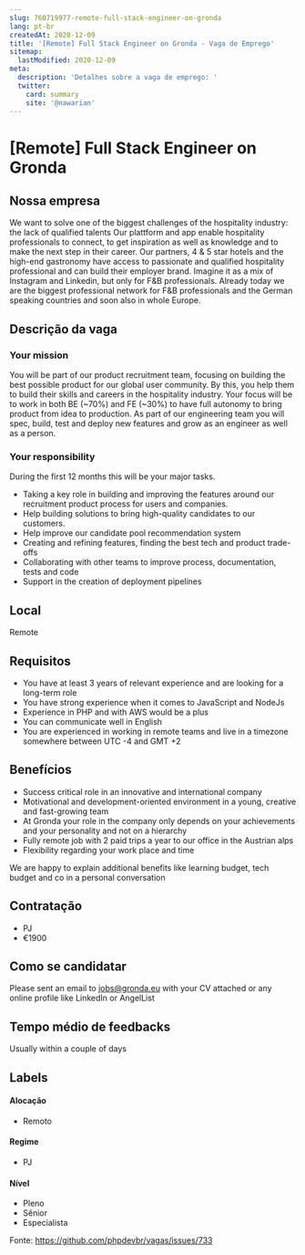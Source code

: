 ```yaml
---
slug: 760719977-remote-full-stack-engineer-on-gronda
lang: pt-br
createdAt: 2020-12-09
title: '[Remote] Full Stack Engineer on Gronda - Vaga de Emprego'
sitemap:
  lastModified: 2020-12-09
meta:
  description: 'Detalhes sobre a vaga de emprego: '
  twitter:
    card: summary
    site: '@nawarian'
---
```


# [Remote] Full Stack Engineer on Gronda

## Nossa empresa

We want to solve one of the biggest challenges of the hospitality industry: the lack of qualified talents
Our plattform and app enable hospitality professionals to connect, to get inspiration as well as knowledge and to make the next step in their career. Our partners, 4 & 5 star hotels and the high-end gastronomy have access to passionate and qualified hospitality professional and can build their employer brand.
Imagine it as a mix of Instagram and Linkedin, but only for F&B professionals. Already today we are the biggest professional network for F&B professionals and the German speaking countries and soon also in whole Europe.

## Descrição da vaga

### Your mission
You will be part of our product recruitment team, focusing on building the best possible product for our global user community. By this, you help them to build their skills and careers in the hospitality industry. Your focus will be to work in both BE (~70%) and FE (~30%) to have full autonomy to bring product from idea to production. As part of our engineering team you will spec, build, test and deploy new features and grow as an engineer as well as a person.

### Your responsibility
During the first 12 months this will be your major tasks.
- Taking a key role in building and improving the features around our recruitment product process for users and companies.
- Help building solutions to bring high-quality candidates to our customers.
- Help improve our candidate pool recommendation system
- Creating and refining features, finding the best tech and product trade-offs
- Collaborating with other teams to improve process, documentation, tests and code
- Support in the creation of deployment pipelines

## Local

Remote

## Requisitos

- You have at least 3 years of relevant experience and are looking for a long-term role
- You have strong experience when it comes to JavaScript and NodeJs
- Experience in PHP and with AWS would be a plus
- You can communicate well in English
- You are experienced in working in remote teams and live in a timezone somewhere between UTC -4 and GMT +2

## Benefícios

- Success critical role in an innovative and international company
- Motivational and development-oriented environment in a young, creative and fast-growing team
- At Gronda your role in the company only depends on your achievements and your personality and not on a hierarchy
- Fully remote job with 2 paid trips a year to our office in the Austrian alps
- Flexibility regarding your work place and time

We are happy to explain additional benefits like learning budget, tech budget and co in a personal conversation

## Contratação

- PJ
- €1900

## Como se candidatar

Please sent an email to jobs@gronda.eu with your CV attached or any online profile like LinkedIn or AngelList

## Tempo médio de feedbacks

Usually within a couple of days

## Labels
<!-- retire os labels que não fazem sentido à vaga -->

#### Alocação
- Remoto

#### Regime
- PJ

#### Nível
- Pleno
- Sênior
- Especialista




Fonte: https://github.com/phpdevbr/vagas/issues/733